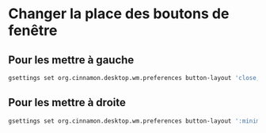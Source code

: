 # Changer la place des boutons de fenêtre

## Pour les mettre à gauche

```bash
gsettings set org.cinnamon.desktop.wm.preferences button-layout 'close,minimize,maximize:'
```


## Pour les mettre à droite

```bash
gsettings set org.cinnamon.desktop.wm.preferences button-layout ':minimize,maximize,close'
```
